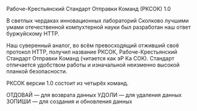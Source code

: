 
Рабоче-Крестьянский Стандарт Отправки Команд (РКСОК) 1.0

В светлых чердаках инновационных лабораторий Сколково лучшими умами отечественной компухтерной науки был разработан наш ответ буржуйскому HTTP.

Наш суверенный аналог, во всём превосходящий отживший своё протокол HTTP, получил название РКСОК, Рабоче-Крестьянский Стандарт Отправки Команд (читается как эР Ка СОК). Стандарт отличается удобством работы и изначальной неизменно высокой планкой безопасности.

РКСОК версии 1.0 состоит из четырёх команд.

ОТДОВАЙ — для возврата данных
УДОЛИ — для удаления данных
ЗОПИШИ — для создания и обновления данных
